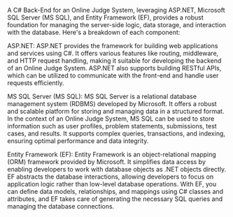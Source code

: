 A C# Back-End for an Online Judge System, leveraging ASP.NET, Microsoft SQL Server (MS SQL), and Entity Framework (EF), provides a robust foundation for managing the server-side logic, data storage, and interaction with the database. Here's a breakdown of each component:

ASP.NET: ASP.NET provides the framework for building web applications and services using C#. It offers various features like routing, middleware, and HTTP request handling, making it suitable for developing the backend of an Online Judge System. ASP.NET also supports building RESTful APIs, which can be utilized to communicate with the front-end and handle user requests efficiently.

MS SQL Server (MS SQL): MS SQL Server is a relational database management system (RDBMS) developed by Microsoft. It offers a robust and scalable platform for storing and managing data in a structured format. In the context of an Online Judge System, MS SQL can be used to store information such as user profiles, problem statements, submissions, test cases, and results. It supports complex queries, transactions, and indexing, ensuring optimal performance and data integrity.

Entity Framework (EF): Entity Framework is an object-relational mapping (ORM) framework provided by Microsoft. It simplifies data access by enabling developers to work with database objects as .NET objects directly. EF abstracts the database interactions, allowing developers to focus on application logic rather than low-level database operations. With EF, you can define data models, relationships, and mappings using C# classes and attributes, and EF takes care of generating the necessary SQL queries and managing the database connections.


